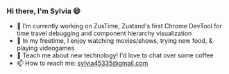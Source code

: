 
### Hi there, I'm Sylvia 😄

- 🔭 I’m currently working on ZusTime, Zustand's first Chrome DevTool for time travel debugging and component hierarchy visualization
- 💚 In my freetime, I enjoy watching movies/shows, trying new food, & playing videogames 
- 🌱 Teach me about new technology! I'd love to chat over some coffee 
- 📫 How to reach me: sylvia45335@gmail.com

<!--
**sylvia45335/sylvia45335** is a ✨ _special_ ✨ repository because its `README.md` (this file) appears on your GitHub profile.

Here are some ideas to get you started:

- 🔭 I’m currently working on ...
- 🌱 I’m currently learning ...
- 👯 I’m looking to collaborate on ...
- 🤔 I’m looking for help with ...
- 💬 Ask me about ...
- 📫 How to reach me: ...
- 😄 Pronouns: ...
- ⚡ Fun fact: ...
-->
